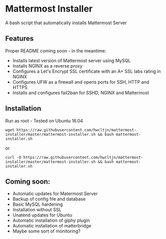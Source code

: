 # Mattermost Installer

A bash script that automatically installs Mattermost Server

## Features
Proper README coming soon - in the meantime:

* Installs latest version of Mattermost server using MySQL
* Installs NGINX as a reverse proxy
* Configures a Let's Encrypt SSL certificate with an A+ SSL labs rating in NGINX
* Configures UFW as a firewall and opens ports for SSH, HTTP and HTTPS
* Installs and configures fail2ban for SSHD, NGINX and Mattermost


## Installation

Run as root - Tested on Ubuntu 16.04

    wget https://raw.githubusercontent.com/hwcltjn/mattermost-installer/master/mattermost-installer.sh && bash mattermost-installer.sh
or 

    curl -O https://raw.githubusercontent.com/hwcltjn/mattermost-installer/master/mattermost-installer.sh && bash mattermost-installer.sh

## Coming soon:

* Automatic updates for Matermost Server
* Backup of config file and database
* Basic MySQL hardening
* Installation without SSL
* Unatend updates for Ubuntu
* Automatic installation of giphy plugin
* Automatic installation of matterbridge
* Maybe some sort of monitoring?
